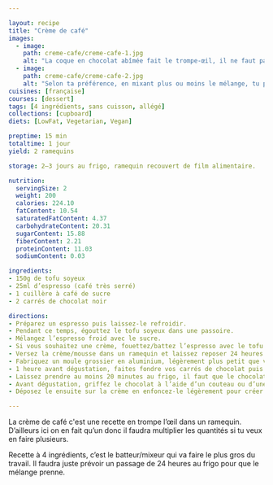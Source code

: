 ```yaml
---

layout: recipe
title: "Crème de café"
images:
  - image:
    path: creme-cafe/creme-cafe-1.jpg
    alt: "La coque en chocolat abîmée fait le trompe-œil, il ne faut pas hésiter à le griffer pour créer une texture imparfaite."
  - image:
    path: creme-cafe/creme-cafe-2.jpg
    alt: "Selon ta préférence, en mixant plus ou moins le mélange, tu peux obtenir soit une crème avec quelques morceaux encore apparents, comme ici, soit une belle mousse."
cuisines: [française]
courses: [dessert]
tags: [4 ingrédients, sans cuisson, allégé]
collections: [cupboard]
diets: [LowFat, Vegetarian, Vegan]

preptime: 15 min
totaltime: 1 jour
yield: 2 ramequins

storage: 2–3 jours au frigo, ramequin recouvert de film alimentaire.

nutrition:
  servingSize: 2
  weight: 200
  calories: 224.10
  fatContent: 10.54
  saturatedFatContent: 4.37
  carbohydrateContent: 20.31
  sugarContent: 15.88
  fiberContent: 2.21
  proteinContent: 11.03
  sodiumContent: 0.03

ingredients:
- 150g de tofu soyeux
- 25ml d’espresso (café très serré)
- 1 cuillère à café de sucre
- 2 carrés de chocolat noir

directions:
- Préparez un espresso puis laissez-le refroidir.
- Pendant ce temps, égouttez le tofu soyeux dans une passoire.
- Mélangez l’espresso froid avec le sucre.
- Si vous souhaitez une crème, fouettez/battez l’espresso avec le tofu soyeux. Si vous souhaitez une mousse, utilisez un mixer pour incorporer le maximum d’air au mélange – il faudra bien 5 minutes.
- Versez la crème/mousse dans un ramequin et laissez reposer 24 heures au frigo.
- Fabriquez un moule grossier en aluminium, légèrement plus petit que votre ramequin.
- 1 heure avant dégustation, faites fondre vos carrés de chocolat puis versez le dans votre moule maison sans prendre de précaution particulière – ce n’est pas grave si le chocolat tranche, au contraire c’est quasiment ce que l’on recherche.
- Laissez prendre au moins 20 minutes au frigo, il faut que le chocolat redevienne liquide.
- Avant dégustation, griffez le chocolat à l’aide d’un couteau ou d’une fourchette. Vous pouvez même la mouiller pour aider le chocolat à bien trancher.
- Déposez le ensuite sur la crème en enfoncez-le légèrement pour créer l’illusion d’une tasse de café avec sa mousse au bord de la tasse vue du dessus.

---
```


La crème de café c'est une recette en trompe l’œil dans un ramequin. D’ailleurs ici on en fait qu’un donc il faudra multiplier les quantités si tu veux en faire plusieurs.

Recette à 4 ingrédients, c’est le batteur/mixeur qui va faire le plus gros du travail. Il faudra juste prévoir un passage de 24 heures au frigo pour que le mélange prenne.